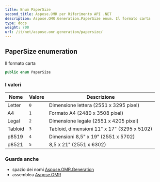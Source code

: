 ```yaml
---
title: Enum PaperSize
second_title: Aspose.OMR per Riferimento API .NET
description: Aspose.OMR.Generation.PaperSize enum. Il formato carta
type: docs
weight: 700
url: /it/net/aspose.omr.generation/papersize/
---
```

## PaperSize enumeration

Il formato carta

```csharp
public enum PaperSize
```

### I valori

| Nome | Valore | Descrizione |
| --- | --- | --- |
| Letter | `0` | Dimensione lettera (2551 x 3295 pixel) |
| A4 | `1` | Formato A4 (2480 x 3508 pixel) |
| Legal | `2` | Dimensione legale (2551 x 4205 pixel) |
| Tabloid | `3` | Tabloid, dimensioni 11" x 17" (3295 x 5102) |
| p8519 | `4` | Dimensioni 8,5" x 19" (2551 x 5702) |
| p8521 | `5` | 8,5 x 21" (2551 x 6302) |

### Guarda anche

* spazio dei nomi [Aspose.OMR.Generation](../../aspose.omr.generation/)
* assemblea [Aspose.OMR](../../)


